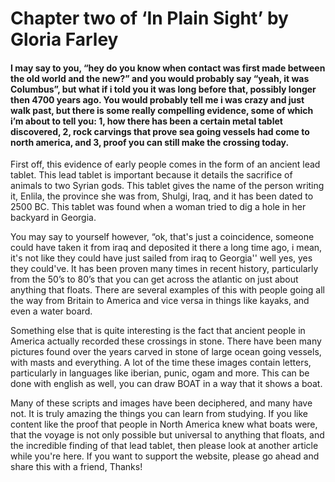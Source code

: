 # Chapter two of ‘In Plain Sight’ by Gloria Farley

#### I may say to you, “hey do you know when contact was first made between the old world and the new?” and you would probably say “yeah, it was Columbus”, but what if i told you it was long before that, possibly longer then 4700 years ago. You would probably tell me i was crazy and just walk past, but there is some really compelling evidence, some of which i’m about to tell you: 1, how there has been a certain metal tablet discovered, 2, rock carvings that prove sea going vessels had come to north america, and 3, proof you can still make the crossing today.

First off, this evidence of early people comes in the form of an ancient lead tablet. This lead tablet is important because it details the sacrifice of animals to two Syrian gods. This tablet gives the name of the person writing it, Enlila, the province she was from, Shulgi, Iraq, and it has been dated to 2500 BC. This tablet was found when a woman tried to dig a hole in her backyard in Georgia.

You may say to yourself however, “ok, that's just a coincidence, someone could have taken it from iraq and deposited it there a long time ago, i mean, it's not like they could have just sailed from iraq to Georgia'' well yes, yes they could've. It has been proven many times in recent history, particularly from the 50’s to 80’s that you can get across the atlantic on just about anything that floats. There are several examples of this with people going all the way from Britain to America and vice versa in things like kayaks, and even a water board.

Something else that is quite interesting is the fact that ancient people in America actually recorded these crossings in stone. There have been many pictures found over the years carved in stone of large ocean going vessels, with masts and everything. A lot of the time these images contain letters, particularly in languages like iberian, punic, ogam and more. This can be done with english as well, you can draw BOAT in a way that it shows a boat.

Many of these scripts and images have been deciphered, and many have not. It is truly amazing the things you can learn from studying. If you like content like the proof that people in North America knew what boats were, that the voyage is not only possible but universal to anything that floats, and the incredible finding of that lead tablet, then please look at another article while you're here. If you want to support the website, please go ahead and share this with a friend, Thanks!


